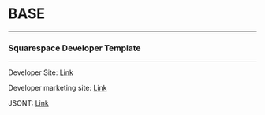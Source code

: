 # BASE
--------------------
### Squarespace Developer Template

-----------------------

Developer Site: [Link](http://developers.squarespace.com/initial-setup/)

Developer marketing site: [Link](http://developers.squarespace.com/)

JSONT: [Link](http://jsont.squarespace.com/#Index-reference-)

